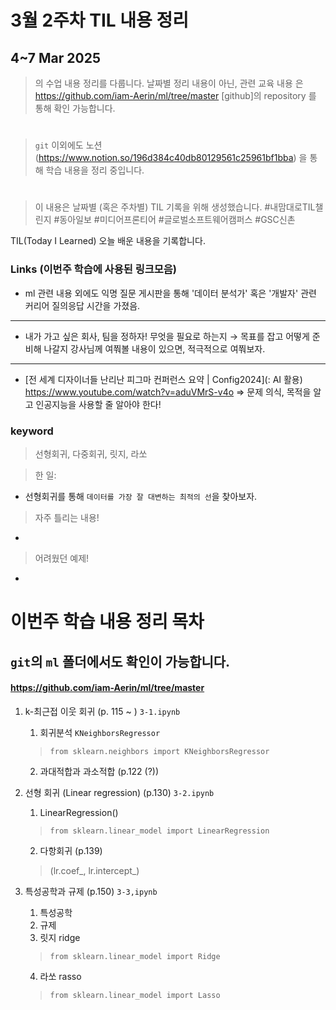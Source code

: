 # 3월 2주차 TIL 내용 정리

## 4~7 Mar 2025
> 의 수업 내용 정리를 다룹니다. 
> 날짜별 정리 내용이 아닌, 관련 교육 내용 <ml>은 https://github.com/iam-Aerin/ml/tree/master [github]의 repository 를 통해 확인 가능합니다. 

#
> `git` 이외에도 노션 (https://www.notion.so/196d384c40db80129561c25961bf1bba) 을 통해 학습 내용을 정리 중입니다.
#

>이 내용은 날짜별 (혹은 주차별) TIL 기록을 위해 생성했습니다. 
>#내맘대로TIL챌린지 #동아일보 #미디어프론티어 #글로벌소프트웨어캠퍼스 #GSC신촌

TIL(Today I Learned) 오늘 배운 내용을 기록합니다.


### Links (이번주 학습에 사용된 링크모음)
- ml 관련 내용 외에도 익명 질문 게시판을 통해 '데이터 분석가' 혹은 '개발자' 관련 커리어 질의응답 시간을 가졌음.
---
- 내가 가고 싶은 회사, 팀을 정하자! 무엇을 필요로 하는지 → 목표를 잡고 어떻게 준비해 나갈지 강사님께 여쭤볼 내용이 있으면, 적극적으로 여쭤보자.
---
- [전 세계 디자이너들 난리난 피그마 컨퍼런스 요약 | Config2024](: AI 활용) https://www.youtube.com/watch?v=aduVMrS-v4o
=> 문제 의식, 목적을 알고 인공지능을 사용할 줄 알아야 한다!


### keyword
> 선형회귀, 다중회귀, 릿지, 라쏘

> 한 일: 
- 선형회귀를 통해 `데이터를 가장 잘 대변하는 최적의 선`을 찾아보자.

> 자주 틀리는 내용!
- 


> 어려웠던 예제!
-

#
#
#

# 이번주 학습 내용 정리 목차
## `git`의 `ml` 폴더에서도 확인이 가능합니다.
#### https://github.com/iam-Aerin/ml/tree/master

1. k-최근접 이웃 회귀 (p. 115 ~ ) `3-1.ipynb`
    1. 회귀분석 `KNeighborsRegressor`
    > `from sklearn.neighbors import KNeighborsRegressor`
    2. 과대적합과 과소적합 (p.122 (?))
    
2. 선형 회귀 (Linear regression) (p.130) `3-2.ipynb`
    1. LinearRegression()
    > `from sklearn.linear_model import LinearRegression`
    2. 다항회귀 (p.139)
    > (lr.coef_, lr.intercept_)
    
3. 특성공학과 규제 (p.150) `3-3,ipynb`
    1. 특성공학
    2. 규제
    3. 릿지 ridge
    > `from sklearn.linear_model import Ridge`
    4. 라쏘 rasso
    > `from sklearn.linear_model import Lasso`
